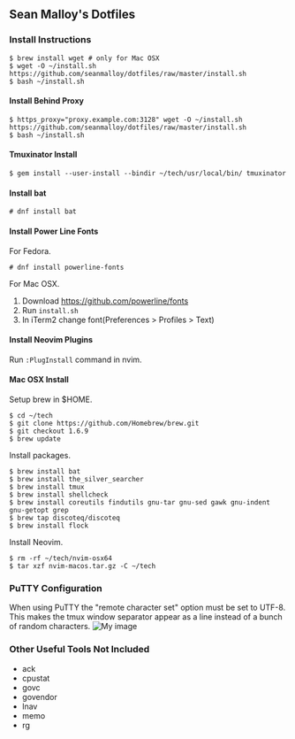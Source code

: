 ## Sean Malloy's Dotfiles

### Install Instructions
```
$ brew install wget # only for Mac OSX
$ wget -O ~/install.sh https://github.com/seanmalloy/dotfiles/raw/master/install.sh
$ bash ~/install.sh
```

#### Install Behind Proxy
```
$ https_proxy="proxy.example.com:3128" wget -O ~/install.sh https://github.com/seanmalloy/dotfiles/raw/master/install.sh
$ bash ~/install.sh
```

#### Tmuxinator Install
```
$ gem install --user-install --bindir ~/tech/usr/local/bin/ tmuxinator
```

#### Install bat
```
# dnf install bat
```

#### Install Power Line Fonts
For Fedora.
```
# dnf install powerline-fonts
```

For Mac OSX.
1. Download https://github.com/powerline/fonts
2. Run `install.sh`
3. In iTerm2 change font(Preferences > Profiles > Text)

#### Install Neovim Plugins
Run `:PlugInstall` command in nvim.

#### Mac OSX Install
Setup brew in $HOME.
```
$ cd ~/tech
$ git clone https://github.com/Homebrew/brew.git
$ git checkout 1.6.9
$ brew update
```

Install packages.
```
$ brew install bat
$ brew install the_silver_searcher
$ brew install tmux
$ brew install shellcheck
$ brew install coreutils findutils gnu-tar gnu-sed gawk gnu-indent gnu-getopt grep
$ brew tap discoteq/discoteq
$ brew install flock
```

Install Neovim.
```
$ rm -rf ~/tech/nvim-osx64
$ tar xzf nvim-macos.tar.gz -C ~/tech
```

### PuTTY Configuration
When using PuTTY the "remote character set" option must be set to UTF-8. This makes the tmux window separator appear as a line instead of a bunch of random characters. 
![My image](http://seanmalloy.github.io/dotfiles/putty_config.png)

### Other Useful Tools Not Included
* ack
* cpustat
* govc
* govendor
* lnav
* memo
* rg

